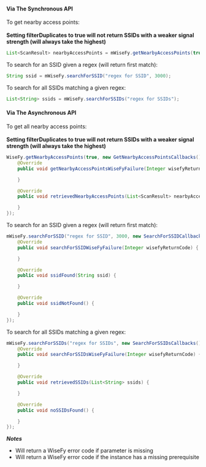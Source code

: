 #### Via The Synchronous API

To get nearby access points:<br/><br/>
<strong>Setting filterDuplicates to true will not return SSIDs with a weaker signal strength (will always take the highest)</strong>

```java
List<ScanResult> nearbyAccessPoints = mWiseFy.getNearbyAccessPoints(true);
```

To search for an SSID given a regex (will return first match):

```java
String ssid = mWiseFy.searchForSSID("regex for SSID", 3000);
```

To search for all SSIDs matching a given regex:

```java
List<String> ssids = mWiseFy.searchForSSIDs("regex for SSIDs");
```

#### Via The Asynchronous API

To get all nearby access points:<br/><br/>
<strong>Setting filterDuplicates to true will not return SSIDs with a weaker signal strength (will always take the highest)</strong>

```java
WiseFy.getNearbyAccessPoints(true, new GetNearbyAccessPointsCallbacks() {
    @Override
    public void getNearbyAccessPointsWiseFyFailure(Integer wisefyReturnCode) {

    }

    @Override
    public void retrievedNearbyAccessPoints(List<ScanResult> nearbyAccessPoints) {

    }
});
```

To search for an SSID given a regex (will return first match):

```java
mWiseFy.searchForSSID("regex for SSID", 3000, new SearchForSSIDCallbacks() {
    @Override
    public void searchForSSIDWiseFyFailure(Integer wisefyReturnCode) {

    }

    @Override
    public void ssidFound(String ssid) {

    }

    @Override
    public void ssidNotFound() {

    }
});
```

To search for all SSIDs matching a given regex:

```java
mWiseFy.searchForSSIDs("regex for SSIDs", new SearchForSSIDsCallbacks() {
    @Override
    public void searchForSSIDsWiseFyFailure(Integer wisefyReturnCode) {

    }

    @Override
    public void retrievedSSIDs(List<String> ssids) {

    }

    @Override
    public void noSSIDsFound() {

    }
});
```

***Notes***

- Will return a WiseFy error code if parameter is missing
- Will return a WiseFy error code if the instance has a missing prerequisite